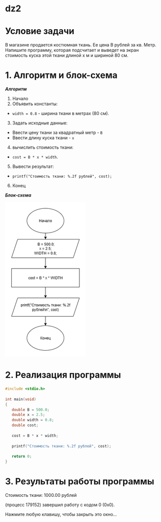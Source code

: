 # dz2
# Условие задачи
В магазине продается костюмная ткань. Ее цена В рублей за кв. Метр. Напишите
программу, которая подсчитает и выведет на экран стоимость куска этой ткани длиной
х м и шириной 80 см.
# 1. Алгоритм и блок-схема
***Алгоритм***
1. Начало
2. Объявить константы:
  - `width = 0.8` - ширина ткани в метрах (80 см).
    
3. Задать исходные данные:
  - Ввести цену ткани за квадратный метр - `B`
  - Ввести длину куска ткани - `x`
4. вычислить стоимость ткани:
  - `cost = B * x * width`.
5. Вывести результат:
  - `printf("Стоимость ткани: %.2f рублей", cost);`
6. Конец

 ***Блок-схема***
 
 ![Блок-схема](https://github.com/Sephirott1/dz2/blob/main/Диаграмма%20без%20названия.png)
 # 2. Реализация программы
 ```c
#include <stdio.h>

int main(void) 
{
    double B = 500.0;
    double x = 2.5;
    double width = 0.8;
    double cost;

    cost = B * x * width;

    printf("Стоимость ткани: %.2f рублей", cost);

    return 0;
}
```
# 3. Результаты работы программы
Стоимость ткани: 1000.00 рублей

(процесс 179152) завершил работу с кодом 0 (0x0).

Нажмите любую клавишу, чтобы закрыть это окно…
